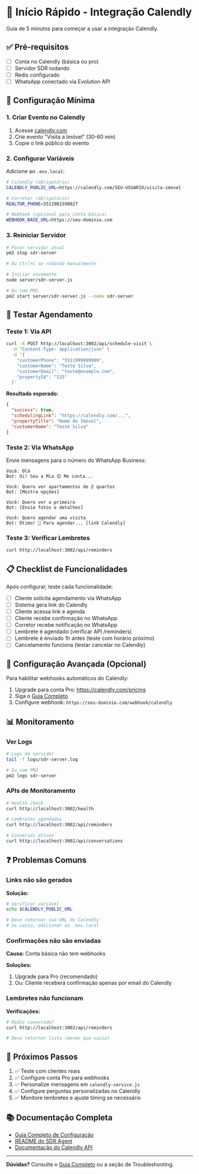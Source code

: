 # 🚀 Início Rápido - Integração Calendly

Guia de 5 minutos para começar a usar a integração Calendly.

## ✅ Pré-requisitos

- [ ] Conta no Calendly (básica ou pro)
- [ ] Servidor SDR rodando
- [ ] Redis configurado
- [ ] WhatsApp conectado via Evolution API

## 📝 Configuração Mínima

### 1. Criar Evento no Calendly

1. Acesse [calendly.com](https://calendly.com)
2. Crie evento "Visita a Imóvel" (30-60 min)
3. Copie o link público do evento

### 2. Configurar Variáveis

Adicione ao `.env.local`:

```bash
# Calendly (obrigatório)
CALENDLY_PUBLIC_URL=https://calendly.com/SEU-USUARIO/visita-imovel

# Corretor (obrigatório)
REALTOR_PHONE=5511981598027

# Webhook (opcional para conta básica)
WEBHOOK_BASE_URL=https://seu-dominio.com
```

### 3. Reiniciar Servidor

```bash
# Parar servidor atual
pm2 stop sdr-server

# Ou Ctrl+C se rodando manualmente

# Iniciar novamente
node server/sdr-server.js

# Ou com PM2
pm2 start server/sdr-server.js --name sdr-server
```

## 🧪 Testar Agendamento

### Teste 1: Via API

```bash
curl -X POST http://localhost:3002/api/schedule-visit \
  -H "Content-Type: application/json" \
  -d '{
    "customerPhone": "5511999999999",
    "customerName": "Teste Silva",
    "customerEmail": "teste@example.com",
    "propertyId": "125"
  }'
```

**Resultado esperado:**
```json
{
  "success": true,
  "schedulingLink": "https://calendly.com/...",
  "propertyTitle": "Nome do Imóvel",
  "customerName": "Teste Silva"
}
```

### Teste 2: Via WhatsApp

Envie mensagens para o número do WhatsApp Business:

```
Você: Olá
Bot: Oi! Sou a Mia 😊 Me conta...

Você: Quero ver apartamentos de 2 quartos
Bot: [Mostra opções]

Você: Quero ver o primeiro
Bot: [Envia fotos e detalhes]

Você: Quero agendar uma visita
Bot: Ótimo! 🎉 Para agendar... [link Calendly]
```

### Teste 3: Verificar Lembretes

```bash
curl http://localhost:3002/api/reminders
```

## 📋 Checklist de Funcionalidades

Após configurar, teste cada funcionalidade:

- [ ] Cliente solicita agendamento via WhatsApp
- [ ] Sistema gera link do Calendly
- [ ] Cliente acessa link e agenda
- [ ] Cliente recebe confirmação no WhatsApp
- [ ] Corretor recebe notificação no WhatsApp
- [ ] Lembrete é agendado (verificar API /reminders)
- [ ] Lembrete é enviado 1h antes (teste com horário próximo)
- [ ] Cancelamento funciona (testar cancelar no Calendly)

## 🔧 Configuração Avançada (Opcional)

Para habilitar webhooks automáticos do Calendly:

1. Upgrade para conta Pro: https://calendly.com/pricing
2. Siga o [Guia Completo](./CALENDLY_SETUP.md)
3. Configure webhook: `https://seu-dominio.com/webhook/calendly`

## 📊 Monitoramento

### Ver Logs

```bash
# Logs do servidor
tail -f logs/sdr-server.log

# Ou com PM2
pm2 logs sdr-server
```

### APIs de Monitoramento

```bash
# Health check
curl http://localhost:3002/health

# Lembretes agendados
curl http://localhost:3002/api/reminders

# Conversas ativas
curl http://localhost:3002/api/conversations
```

## ❓ Problemas Comuns

### Links não são gerados

**Solução:**
```bash
# Verificar variável
echo $CALENDLY_PUBLIC_URL

# Deve retornar sua URL do Calendly
# Se vazio, adicionar ao .env.local
```

### Confirmações não são enviadas

**Causa:** Conta básica não tem webhooks

**Soluções:**
1. Upgrade para Pro (recomendado)
2. Ou: Cliente receberá confirmação apenas por email do Calendly

### Lembretes não funcionam

**Verificações:**
```bash
# Redis conectado?
curl http://localhost:3002/api/reminders

# Deve retornar lista (mesmo que vazia)
```

## 🎯 Próximos Passos

1. ✅ Teste com clientes reais
2. ✅ Configure conta Pro para webhooks
3. ✅ Personalize mensagens em `calendly-service.js`
4. ✅ Configure perguntas personalizadas no Calendly
5. ✅ Monitore lembretes e ajuste timing se necessário

## 📚 Documentação Completa

- [Guia Completo de Configuração](./CALENDLY_SETUP.md)
- [README do SDR Agent](./SDR_AGENT_README.md)
- [Documentação do Calendly API](https://developer.calendly.com/)

---

**Dúvidas?** Consulte o [Guia Completo](./CALENDLY_SETUP.md) ou a seção de Troubleshooting.
